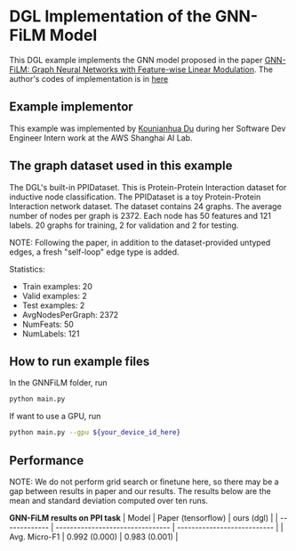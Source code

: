 # DGL Implementation of the GNN-FiLM Model

This DGL example implements the GNN model proposed in the paper [GNN-FiLM: Graph Neural Networks with Feature-wise Linear Modulation](https://arxiv.org/pdf/1906.12192.pdf). 
The author's codes of implementation is in [here](https://github.com/Microsoft/tf-gnn-samples)


Example implementor
----------------------
This example was implemented by [Kounianhua Du](https://github.com/KounianhuaDu) during her Software Dev Engineer Intern work at the AWS Shanghai AI Lab.


The graph dataset used in this example 
---------------------------------------
The DGL's built-in PPIDataset. This is Protein-Protein Interaction dataset for inductive node classification. The PPIDataset is a toy Protein-Protein Interaction network dataset. The dataset contains 24 graphs. The average number of nodes per graph is 2372. Each node has 50 features and 121 labels. 20 graphs for training, 2 for validation and 2 for testing.

NOTE: Following the paper, in addition to the dataset-provided untyped edges, a fresh "self-loop" edge type is added.

Statistics:
- Train examples: 20
- Valid examples: 2
- Test examples: 2
- AvgNodesPerGraph: 2372
- NumFeats: 50
- NumLabels: 121


How to run example files
--------------------------------
In the GNNFiLM folder, run

```bash
python main.py 
```

If want to use a GPU, run

```bash
python main.py --gpu ${your_device_id_here}
```


Performance
-------------------------

NOTE: We do not perform grid search or finetune here, so there may be a gap between results in paper and our results. The results below are the mean and standard deviation computed over ten runs.

**GNN-FiLM results on PPI task**
| Model         | Paper (tensorflow)               | ours (dgl)                  |
| ------------- | -------------------------------- | --------------------------- |
| Avg. Micro-F1 | 0.992 (0.000)                    | 0.983 (0.001)               |
